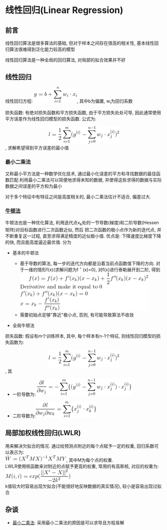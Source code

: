 # 线性回归(Linear Regression)

## 前言

线性回归算法是很多算法的基础, 但对于样本之间存在很高的相关性, 基本线性回归算法很难得到泛化能力较高的模型

线性回归算法是一种全局的回归算法, 对局部的拟合效果并不好

## 线性回归

线性回归方程: ![](../MularGif/Part2-Regression/Chapter7Gif/LinearRegressionFormular.gif), 其中b为偏置, w<sub>i</sub>为回归系数

损失函数: 有绝对损失函数和平方损失函数, 由于平方损失处处可导, 因此通常使用平方误差作为线性回归模型的损失函数.
公式为: 
<br><center>![](../MularGif/Part2-Regression/Chapter7Gif/LRLossFunction.gif)</center>, 求解希望得到平方误差的最小值</br>


### 最小二乘法

又称最小平方法是一种数学优化技术, 通过最小化误差的平方和寻找数据的最佳函数匹配.利用最小二乘法可以简便地求得未知的数据, 
并使得这些求得的数据与实际数据之间误差的平方和为最小

对于多个特征中有特征之间是高度相关的, 最小二乘法估计不适合, 偏差过大.

### [牛顿法](https://blog.csdn.net/google19890102/article/details/41087931)

牛顿法也是一种优化算法, 利用迭代点x<sub>k</sub>处的一节导数(梯度)和二阶导数(Hessen矩阵)对目标函数进行二次函数近似, 然后
 把二次函数的极小点作为新的迭代点, 并不断重复这一过程, 直至求得满足精度的近似极小值. 
 优点是: 下降速度比梯度下降的快, 而且能高度逼近最优值. 分为
- 基本的牛顿法
    - 基于导数的算法, 每一步的迭代方向都是沿着当前点函数值下降的方向. 对于一维的情形f(x)(求解问题为f＇(x)=0), 
    对f(x)进行泰勒展开到二阶, 得到![](../MularGif/Part2-Regression/Chapter7Gif/BaseNewton.gif)
    - 需要初始点足够"靠近"极小点, 否则, 有可能导致算法不收敛
    
- 全局牛顿法

损失函数: 假设有m个训练样本, 其中, 每个样本有n-1个特征, 则线性回归模型的损失函数为:
<br><center>![](../MularGif/Part2-Regression/Chapter7Gif/LossFunction.gif)</center>, 其</br>
- 一阶导数为: ![](../MularGif/Part2-Regression/Chapter7Gif/FirstDerivative.gif)

- 二阶导数为:![](../MularGif/Part2-Regression/Chapter7Gif/SecondDerivative.gif)

## 局部加权线性回归(LWLR)
用来解决欠拟合的情况. 通过给预测点附近的每个点赋予一定的权重, 回归系数可以表示为:
<br>![](../MularGif/Part2-Regression/Chapter7Gif/LWLRCoefficient.gif), 其中M为每个点的权重.</br>
LWLR使用核函数来对附近的点赋予更高的权重, 常用的有高斯核, 对应的权重为: ![](../MularGif/Part2-Regression/Chapter7Gif/Weights.gif)
 <br>k值较大时容易出现欠拟合(不能很好地反映数据的真实情况), 较小是容易出现过拟合</br>


## 杂谈

- [最小二乘法](https://blog.csdn.net/quicmous/article/details/51705125): 采用最小二乘法的原因是可以求导且方程易解